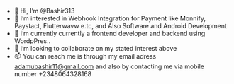 - 👋 Hi, I’m @Bashir313
- 👀 I’m interested in Webhook Integration for Payment like Monnify, Paystact, Flutterwavw e.tc, and Also Software and Android Development
- 🌱 I’m currently currently a frontend developer and backend using WordpPres..
- 💞️ I’m looking to collaborate on my stated interest above
- 📫 You can reach me is through my email adress adamubashir11@gmail.com and also by contacting me via mobile number +2348064328168

<!---
Bashir313/Bashir313 is a ✨ special ✨ repository because its `README.md` (this file) appears on your GitHub profile.
You can click the Preview link to take a look at your changes.
--->
